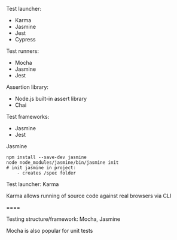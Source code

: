 Test launcher:
- Karma
- Jasmine
- Jest
- Cypress

Test runners:

- Mocha
- Jasmine
- Jest

Assertion library:
- Node.js built-in assert library
- Chai

Test frameworks:

- Jasmine
- Jest


Jasmine

```
npm install --save-dev jasmine
node node_modules/jasmine/bin/jasmine init		
# init jasmine in project:
	- creates /spec folder
```





Test launcher: Karma

Karma allows running of source code against real browsers via CLI

====

Testing structure/framework: Mocha, Jasmine

Mocha is also popular for unit tests

